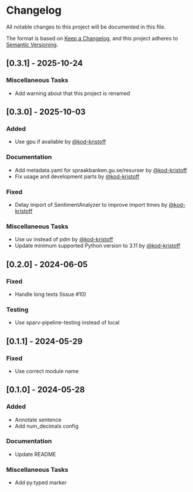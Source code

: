 # Changelog

All notable changes to this project will be documented in this file.

The format is based on [Keep a Changelog](https://keepachangelog.com/en/1.1.0/),
and this project adheres to [Semantic Versioning](https://semver.org/spec/v2.0.0.html).

## [0.3.1] - 2025-10-24

### Miscellaneous Tasks

- Add warning about that this project is renamed

## [0.3.0] - 2025-10-03

### Added

- Use gpu if available by [@kod-kristoff](https://github.com/kod-kristoff)

### Documentation

- Add metadata.yaml for spraakbanken.gu.se/resurser by [@kod-kristoff](https://github.com/kod-kristoff)
- Fix usage and development parts by [@kod-kristoff](https://github.com/kod-kristoff)

### Fixed

- Delay import of SentimentAnalyzer to improve import times by [@kod-kristoff](https://github.com/kod-kristoff)

### Miscellaneous Tasks

- Use uv instead of pdm by [@kod-kristoff](https://github.com/kod-kristoff)
- Update minimum supported Python version to 3.11 by [@kod-kristoff](https://github.com/kod-kristoff)

## [0.2.0] - 2024-06-05

### Fixed

- Handle long texts (Issue #10)

### Testing

- Use sparv-pipeline-testing instead of local

## [0.1.1] - 2024-05-29

### Fixed

- Use correct module name

## [0.1.0] - 2024-05-28

### Added

- Annotate sentence
- Add num_decimals config

### Documentation

- Update README

### Miscellaneous Tasks

- Add py.typed marker

<!-- generated by git-cliff -->
